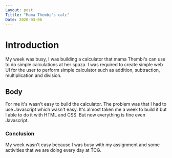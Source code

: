 ```yaml
---
Layout: post
Tittle: "Mama Thembi's calc"
Date: 2020-03-06
---
```

# Introduction
My week  was busy, I was building a calculator that mama Thembi's can use
to do simple calculations at her spaza. 
I was required to create simple web UI for the user to perform simple calculator such as addition, subtraction, multiplication
and division.

## Body
For me it's wasn't easy to build the calculator. 
The problem was that I had to use Javascript which wasn't easy. It's almost taken me a week
to build it but I able to do it with HTML and CSS. But now everything is fine even Javascript.

### Conclusion
My week wasn't easy because I was busy with my assignment and some activities that we are doing every day at TCG.
